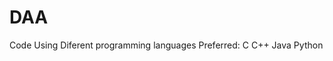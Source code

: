 # DAA

Code Using Diferent programming languages
Preferred:
                    C
                    C++
                    Java
                    Python
  
